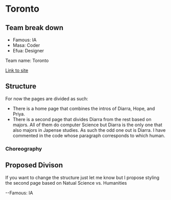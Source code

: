 # Toronto

## Team break down

- Famous: IA
- Masa: Coder
- Efua: Designer

Team name: Toronto

[Link to site](http://urcsc174.org/assignment07/toronto/index.php)

## Structure

For now the pages are divided as such:
- There is a home page that combines the intros of Diarra, Hope, and Priya.
- There is a second page that divides Diarra from the rest based on majors. All of them do computer Science but Diarra is the only one that also majors in Japense studies. As such the odd one out is Diarra. I have commented in the code whose paragraph corresponds to which human.

### Choreography

###

## Proposed Divison

If you want to change the structure just let me know but I propose styling the second page based on Natual Science vs. Humanities

--Famous: IA
